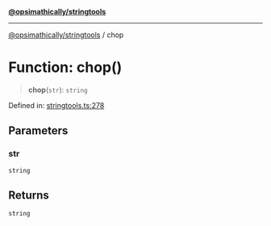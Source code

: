 [**@opsimathically/stringtools**](../README.md)

***

[@opsimathically/stringtools](../README.md) / chop

# Function: chop()

> **chop**(`str`): `string`

Defined in: [stringtools.ts:278](https://github.com/opsimathically/stringtools/blob/faa17bac9cdf684aed1d7d7ffad0c9409cb58c8c/src/stringtools.ts#L278)

## Parameters

### str

`string`

## Returns

`string`
